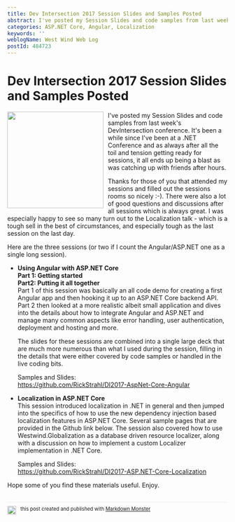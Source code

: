 ```yaml
---
title: Dev Intersection 2017 Session Slides and Samples Posted
abstract: I've posted my Session Slides and code samples from last week's DevIntersection conference on GitHub.
categories: ASP.NET Core, Angular, Localization
keywords: ''
weblogName: West Wind Web Log
postId: 484723
---
```

# Dev Intersection 2017 Session Slides and Samples Posted

<img src="DevIntersection.png" style="float: left; margin-right: 10px;width: 220px" />

I've posted my Session Slides and code samples from last week's DevIntersection conference. It's been a while since I've been at a .NET Conference and as always after all the toil and tension getting ready for sessions, it all ends up being a blast as was catching up with friends after hours. 

Thanks for those of you that attended my sessions and filled out the sessions rooms so nicely :-). There were also a lot of good questions and discussions after all sessions which is always great. I was especially happy to see so many turn out to the Localization talk - which is a tough sell in the best of circumstances, and especially tough as the last session on the last day.

Here are the three sessions (or two if I count the Angular/ASP.NET one as a single long session).

* **Using Angular with ASP.NET Core  
Part 1: Getting started  
Part2: Putting it all together**  
Part 1 of this session was basically an all code demo for creating a first Angular app and then hooking it up to an ASP.NET Core backend API. Part 2 then looked at a more realistic albeit small application and dives into the details about how to integrate Angular and ASP.NET and manage many common aspects like error handling, user authentication, deployment and hosting and more.  
  
  The slides for these sessions are combined into a single large deck that are much more numerous than what I used during the session, filling in the details that were either covered by code samples or handled in the live coding bits.
  
  Samples and Slides:  
  https://github.com/RickStrahl/DI2017-AspNet-Core-Angular

* **Localization in ASP.NET Core**  
This session introduced localization in .NET in general and then jumped into the specifics of how to use the new dependency injection based localization features in ASP.NET Core. Several sample pages that are provided in the Github link below. The session also covered how to use Westwind.Globalization as a database driven resource localizer, along with a discussion on how to implement a custom Localizer implementation in .NET Core.  
  
  Samples and Slides:  
  https://github.com/RickStrahl/DI2017-ASP.NET-Core-Localization


Hope some of you find these materials useful. Enjoy.

<div style="margin-top: 30px;font-size: 0.8em;
            border-top: 1px solid #eee;padding-top: 8px;">
    <img src="https://markdownmonster.west-wind.com/favicon.png"
         style="height: 20px;float: left; margin-right: 10px;"/>
    this post created and published with 
    <a href="https://markdownmonster.west-wind.com" 
       target="top">Markdown Monster</a> 
</div>